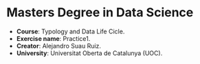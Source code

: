 # Masters Degree in Data Science

- **Course**: Typology and Data Life Cicle.
- **Exercise name**: Practice1.
- **Creator**: Alejandro Suau Ruiz.
- **University**: Universitat Oberta de Catalunya (UOC).
